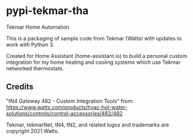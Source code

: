 # pypi-tekmar-tha
Tekmar Home Automation

This is a packaging of sample code from Tekmar (Watts) with updates to work with Python 3.

Created for Home Assistant (home-assistant.io) to build a personal custom integration
for my home heating and cooling systems which use Tekmar networked thermostats.

## Credits

"tN4 Gateway 482 - Custom Integration Tools" from:
https://www.watts.com/products/hvac-hot-water-solutions/controls/control-accessories/482/482

Tekmar, tekmarNet, tN4, tN2, and related logos and trademarks are copyright 2021 Watts.

